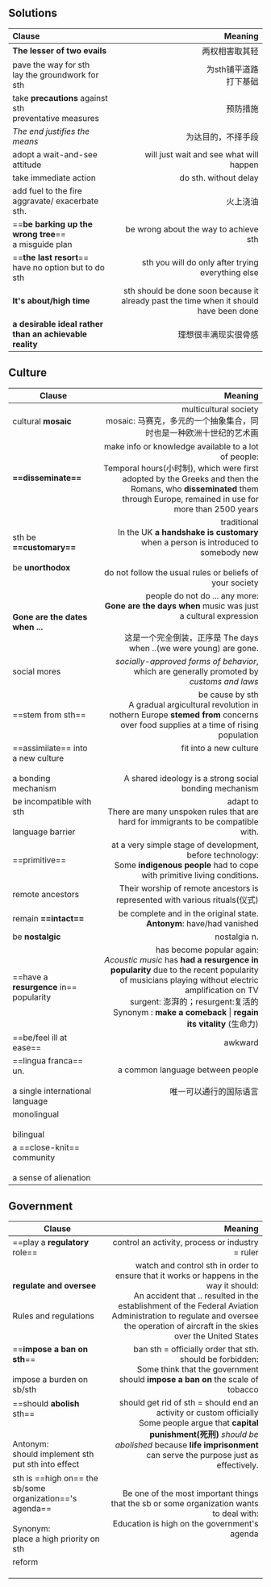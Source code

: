 ## Solutions
| Clause                                                    |                                                                                Meaning |
| :-------------------------------------------------------- | -------------------------------------------------------------------------------------: |
| **The lesser of two evails**                              |                                                                                两权相害取其轻 |
| pave the way for sth<br>lay the groundwork for sth        |                                                                       为sth铺平道路<br>打下基础 |
| take **precautions** against sth<br>preventative measures |                                                                                   预防措施 |
| *The end justifies the means*                             |                                                                              为达目的，不择手段 |
| adopt a wait-and-see attitude                             |                                                will just wait and see what will happen |
| take immediate action                                     |                                                                  do sth. without delay |
| add fuel to the fire<br>aggravate/ exacerbate sth.        |                                                                                   火上浇油 |
| ==**be barking up the wrong tree**==<br>a misguide plan   |                                                  be wrong about the way to achieve sth |
| ==**the last resort**==<br>have no option but to do sth   |                                      sth you will do only after trying everything else |
| **It's about/high time**                                  | sth should be done soon because it already past the time when it should have been done |
| **a desirable ideal rather than an achievable reality**   |                                                                             理想很丰满现实很骨感 |

## Culture

| Clause                                                        |                                                                                                                                                                                                                                                                     Meaning |
| ------------------------------------------------------------- | --------------------------------------------------------------------------------------------------------------------------------------------------------------------------------------------------------------------------------------------------------------------------: |
| cultural **mosaic**                                           |                                                                                                                                                                                                              multicultural society<br>mosaic: 马赛克，多元的一个抽象集合，同时也是一种欧洲十世纪的艺术画 |
| **==disseminate==**                                           |                                                 make info or knowledge available to a lot of people:<br>Temporal hours(小时制), which were first adopted by the Greeks and then the Romans, who **disseminated** them through Europe, remained in use for more than 2500 years |
| sth be **==customary==**<br><br>be **unorthodox**             |                                                                                                           traditional<br>In the UK **a handshake is customary** when a person is introduced to somebody new<br><br>do not follow the usual rules or beliefs of your society |
| **Gone are the dates when ...**                               |                                                                                                             people do not do ... any more:<br>**Gone are the days when** music was just a cultural expression<br><br>这是一个完全倒装，正序是 The days when ..(we were young) are gone. |
| social mores                                                  |                                                                                                                                                                                   *socially-approved forms of behavior*, which are generally promoted by *customs and laws* |
| ==stem from sth==                                             |                                                                                                                           be cause by sth<br>A gradual argicultural revolution in nothern Europe **stemed from** concerns over food supplies at a time of rising population |
| ==assimilate== into a new culture<br><br>a bonding mechanism  |                                                                                                                                                                                    fit into a new culture<br><br><br>A shared ideology is a strong social bonding mechanism |
| be incompatible with sth<br><br>language barrier              |                                                                                                                                                                               adapt to<br>There are many unspoken rules that are hard for immigrants to be compatible with. |
| ==primitive==                                                 |                                                                                                                                       at a very simple stage of development, before technology:<br>Some **indigenous people** had to cope with primitive living conditions. |
| remote ancestors                                              |                                                                                                                                                                                                   Their worship of remote ancestors is represented with various rituals(仪式) |
| remain **==intact==**                                         |                                                                                                                                                                                                    be complete and in the original state.<br>**Antonym**: have/had vanished |
| be **nostalgic**                                              |                                                                                                                                                                                                                                                                nostalgia n. |
| ==have a **resurgence** in== popularity                       | has become popular again:<br>*Acoustic music* has **had a resurgence in popularity** due to the recent popularity of musicians playing without electric amplification on TV<br>surgent: 澎湃的；resurgent:复活的<br>Synonym : **make a comeback** \| **regain its vitality** (生命力) |
| ==be/feel ill at ease==                                       |                                                                                                                                                                                                                                                                     awkward |
| ==lingua franca==  un.<br><br>a single international language |                                                                                                                                                                                                                         a common language between people<br><br>唯一可以通行的国际语言 |
| monolingual<br><br>bilingual                                  |                                                                                                                                                                                                                                                                             |
| a ==close-knit== community<br><br>a sense of alienation       |                                                                                                                                                                                                                                                                             |

## Government
| Clause                                                                                                   |                                                                                                                                                                                                                                                                   Meaning |
| -------------------------------------------------------------------------------------------------------- | ------------------------------------------------------------------------------------------------------------------------------------------------------------------------------------------------------------------------------------------------------------------------: |
| ==play a **regulatory** role==                                                                           |                                                                                                                                                                                                                          control an activity, process or industry = ruler |
| **regulate and oversee**<br><br><br>Rules and regulations                                                | watch and control sth in order to ensure that it works or happens in the way it should:<br>An accident that .. resulted in the establishment of the Federal Aviation Administration to regulate and oversee the operation of aircraft in the skies over the United States |
| ==**impose a ban on sth**==<br><br>impose a burden on sb/sth                                             |                                                                                                                               ban sth = officially order that sth. should be forbidden:<br>Some think that the government should **impose a ban on** the scale of tobacco |
| ==should **abolish** sth==<br><br><br>Antonym:<br>should implement sth<br>put sth into effect            |                                                   should get rid of sth = should end an activity or custom officially<br>Some people argue that **capital punishment(死刑)** *should be abolished* because **life imprisonment** can serve the purpose just as effectively. |
| sth is ==high on== the sb/some organization=='s agenda==<br><br>Synonym:<br>place a high priority on sth |                                                                                                                                  Be one of the most important things that the sb or some organization wants to deal with:<br>Education is high on the government's agenda |
| reform                                                                                                   |                                                                                                                                                                                                                                                                           |
|                                                                                                          |                                                                                                                                                                                                                                                                           |
|                                                                                                          |                                                                                                                                                                                                                                                                           |
|                                                                                                          |                                                                                                                                                                                                                                                                           |
